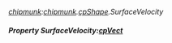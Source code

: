 _[chipmunk](../../modules/chipmunk/chipmunk-module.md):[chipmunk](../../modules/chipmunk/chipmunk-module.md).[cpShape](../../modules/chipmunk/chipmunk-cpshape.md).SurfaceVelocity_
##### Property SurfaceVelocity:[cpVect](../../modules/chipmunk/chipmunk-cpvect.md)
